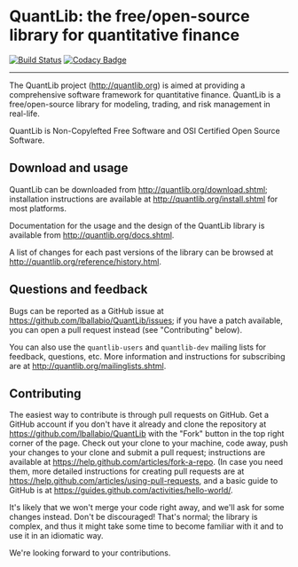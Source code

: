 
QuantLib: the free/open-source library for quantitative finance
===============================================================

[![Build Status](https://travis-ci.org/lballabio/QuantLib.svg?branch=master)](https://travis-ci.org/lballabio/QuantLib)
[![Codacy Badge](https://api.codacy.com/project/badge/Grade/b4bc1058db994f24aa931b119a885eea)](https://www.codacy.com/app/lballabio/QuantLib)

---

The QuantLib project (<http://quantlib.org>) is aimed at providing a
comprehensive software framework for quantitative finance. QuantLib is
a free/open-source library for modeling, trading, and risk management
in real-life.

QuantLib is Non-Copylefted Free Software and OSI Certified Open Source
Software.


Download and usage
------------------

QuantLib can be downloaded from <http://quantlib.org/download.shtml>;
installation instructions are available at
<http://quantlib.org/install.shtml> for most platforms.

Documentation for the usage and the design of the QuantLib library is
available from <http://quantlib.org/docs.shtml>.

A list of changes for each past versions of the library can be
browsed at <http://quantlib.org/reference/history.html>.


Questions and feedback
----------------------

Bugs can be reported as a GitHub issue at
<https://github.com/lballabio/QuantLib/issues>; if you have a patch
available, you can open a pull request instead (see "Contributing"
below).

You can also use the `quantlib-users` and `quantlib-dev` mailing lists
for feedback, questions, etc.  More information and instructions for
subscribing are at <http://quantlib.org/mailinglists.shtml>.


Contributing
------------

The easiest way to contribute is through pull requests on GitHub.  Get
a GitHub account if you don't have it already and clone the repository
at <https://github.com/lballabio/QuantLib> with the "Fork" button in the
top right corner of the page. Check out your clone to your machine,
code away, push your changes to your clone and submit a pull request;
instructions are available at
<https://help.github.com/articles/fork-a-repo>.  (In case you need
them, more detailed instructions for creating pull requests are at
<https://help.github.com/articles/using-pull-requests>, and a basic
guide to GitHub is at
<https://guides.github.com/activities/hello-world/>.

It's likely that we won't merge your code right away, and we'll ask
for some changes instead. Don't be discouraged! That's normal; the
library is complex, and thus it might take some time to become
familiar with it and to use it in an idiomatic way.

We're looking forward to your contributions.

